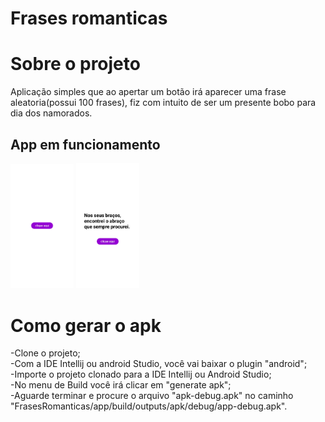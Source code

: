 # Frases romanticas

# Sobre o projeto

Aplicação simples que ao apertar um botão irá aparecer uma frase aleatoria(possui 100 frases), fiz com intuito de ser um presente bobo para dia dos namorados.

## App em funcionamento

<img src="https://github.com/Victorfarias336/Frases_Romanticas/blob/main/assets/img_01.jpg" width="20%" alt="image"> <img src="https://github.com/Victorfarias336/Frases_Romanticas/blob/main/assets/img_02.jpg" width="20%" alt="image2">

# Como gerar o apk

-Clone o projeto;  
-Com a IDE Intellij ou android Studio, você vai baixar o plugin "android";  
-Importe o projeto clonado para a IDE Intellij ou Android Studio;  
-No menu de Build você irá clicar em "generate apk";  
-Aguarde terminar e procure o arquivo "apk-debug.apk" no caminho "FrasesRomanticas/app/build/outputs/apk/debug/app-debug.apk".
